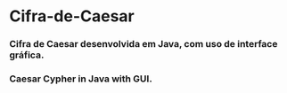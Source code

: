 # Cifra-de-Caesar

### Cifra de Caesar desenvolvida em Java, com uso de interface gráfica.
### Caesar Cypher in Java with GUI.
